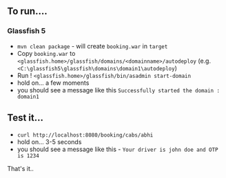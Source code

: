 ## To run....

### Glassfish 5
- `mvn clean package` - will create `booking.war` in `target`
- Copy  `booking.war` to `<glassfish.home>/glassfish/domains/<domainname>/autodeploy` (e.g. `<C:\glassfish5\glassfish\domains\domain1\autodeploy`)
- Run ! `<glassfish.home>/glassfish/bin/asadmin start-domain`
- hold on... a few moments
- you should see a message like this `Successfully started the domain : domain1`

## Test it...

- `curl http://localhost:8080/booking/cabs/abhi`
- hold on... 3-5 seconds
- you should see a message like this - `Your driver is john doe and OTP is 1234`

That's it..